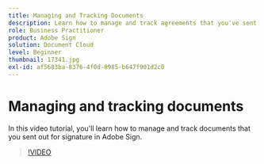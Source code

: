 ```yaml
---
title: Managing and Tracking Documents
description: Learn how to manage and track agreements that you've sent for signature
role: Business Practitioner
product: Adobe Sign
solution: Document Cloud
level: Beginner
thumbnail: 17341.jpg
exl-id: af5683ba-8376-4f0d-8985-b647f901d2c0
---
```

# Managing and tracking documents

In this video tutorial, you'll learn how to manage and track documents that you sent out for signature in Adobe Sign.

>[!VIDEO](https://video.tv.adobe.com/v/17341?hidetitle=true)
